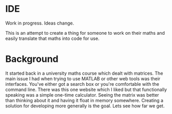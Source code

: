 # IDE
Work in progress. Ideas change.

This is an attempt to create a thing for someone to work on their maths
and easily translate that maths into code for use.

# Background
It started back in a university maths course which dealt with matrices.
The main issue I had when trying to use MATLAB or other web tools
was their interfaces. You've either got a search box or you're
comfortable with the command line. There was this one website which I
liked but that functionally speaking was a simple one-time calculator.
Seeing the matrix was better than thinking about it and having it float
in memory somewhere. Creating a solution for developing more generally
is the goal. Lets see how far we get.

